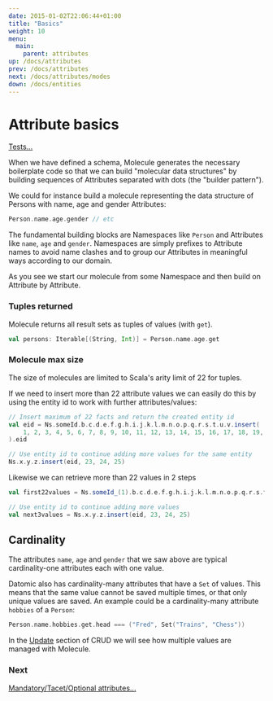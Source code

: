 ```yaml
---
date: 2015-01-02T22:06:44+01:00
title: "Basics"
weight: 10
menu:
  main:
    parent: attributes
up: /docs/attributes
prev: /docs/attributes
next: /docs/attributes/modes
down: /docs/entities
---
```


# Attribute basics

[Tests...](https://github.com/scalamolecule/molecule/blob/master/coretests/src/test/scala/molecule/coretests/attr/Attribute.scala)

When we have defined a schema, Molecule generates the necessary boilerplate code so that we can build "molecular data
 structures" by building sequences of Attributes separated with dots (the "builder pattern").

We could for instance build a molecule representing the data structure of Persons with name, age and gender Attributes:

```scala
Person.name.age.gender // etc
```
The fundamental building blocks are Namespaces like `Person` and Attributes like `name`, `age` and `gender`. Namespaces
 are simply prefixes to Attribute names to avoid name clashes and to group our Attributes in meaningful ways according to our domain.

As you see we start our molecule from some Namespace and then build on Attribute by Attribute.



### Tuples returned

Molecule returns all result sets as tuples of values (with `get`).

```scala
val persons: Iterable[(String, Int)] = Person.name.age.get
```

### Molecule max size

The size of molecules are limited to Scala's arity limit of 22 for tuples.
 
If we need to insert more than 22 attribute values we can easily do this by using the entity id to 
work with further attributes/values:

```scala
// Insert maximum of 22 facts and return the created entity id
val eid = Ns.someId.b.c.d.e.f.g.h.i.j.k.l.m.n.o.p.q.r.s.t.u.v.insert(
    1, 2, 3, 4, 5, 6, 7, 8, 9, 10, 11, 12, 13, 14, 15, 16, 17, 18, 19, 20, 21, 22
).eid

// Use entity id to continue adding more values for the same entity
Ns.x.y.z.insert(eid, 23, 24, 25)
```

Likewise we can retrieve more than 22 values in 2 steps

```scala
val first22values = Ns.someId_(1).b.c.d.e.f.g.h.i.j.k.l.m.n.o.p.q.r.s.t.u.v.get

// Use entity id to continue adding more values
val next3values = Ns.x.y.z.insert(eid, 23, 24, 25)
```

## Cardinality

The attributes `name`, `age` and `gender` that we saw above are typical cardinality-one attributes each with one value.

Datomic also has cardinality-many attributes that have a `Set` of values. This means that the same value cannot be saved 
multiple times, or that only unique values are saved. An example could be a cardinality-many attribute `hobbies` of a `Person`:

```scala
Person.name.hobbies.get.head === ("Fred", Set("Trains", "Chess"))
```

In the [Update](/docs/crud/update/) section of CRUD we will see how multiple values are managed with Molecule.  


### Next

[Mandatory/Tacet/Optional attributes...](/docs/attributes/modes)